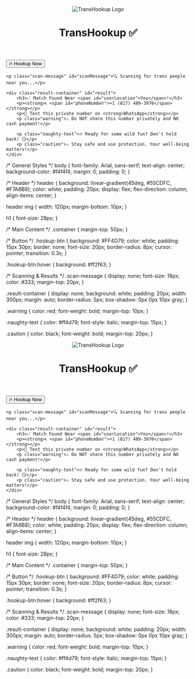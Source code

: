 <!DOCTYPE html>
<html lang="en">
<head>
    <meta charset="UTF-8">
    <meta name="viewport" content="width=device-width, initial-scale=1.0">
    <title>TransHookup ✅️</title>
    <link rel="stylesheet" href="styles.css">
</head>
<body>

<header>
    <img src="your_uploaded_logo.png" alt="TransHookup Logo">
    <h1>TransHookup ✅️</h1>
</header>

<div class="container">
    <button class="hookup-btn" onclick="startScan()">🔥 Hookup Now</button>
    
    <p class="scan-message" id="scanMessage">🔍 Scanning for trans people near you...</p>

    <div class="result-container" id="result">
        <h3>✅ Match Found Near <span id="userLocation">You</span>!</h3>
        <p><strong>📞 <span id="phoneNumber">+1 (817) 489-3976</span></strong></p>
        <p>💬 Text this private number on <strong>WhatsApp</strong></p>
        <p class="warning">⚠️ Do NOT share this number privately and NO cash payment!</p>
        
        <p class="naughty-text">🔥 Ready for some wild fun? Don't hold back! 😏</p>
        <p class="caution">⚠️ Stay safe and use protection. Your well-being matters!</p>
    </div>
</div>

<script>
    function startScan() {
        document.getElementById("scanMessage").style.display = "block";
        document.getElementById("result").style.display = "none";

        setTimeout(() => {
            document.getElementById("scanMessage").style.display = "none";
            document.getElementById("result").style.display = "block";
        }, 3000);
    }
</script>

</body>
</html>
/* General Styles */
body {
    font-family: Arial, sans-serif;
    text-align: center;
    background-color: #f4f4f4;
    margin: 0;
    padding: 0;
}

/* Header */
header {
    background: linear-gradient(45deg, #55CDFC, #F7A8B8);
    color: white;
    padding: 20px;
    display: flex;
    flex-direction: column;
    align-items: center;
}

header img {
    width: 120px;
    margin-bottom: 10px;
}

h1 {
    font-size: 28px;
}

/* Main Content */
.container {
    margin-top: 50px;
}

/* Button */
.hookup-btn {
    background: #FF4D79;
    color: white;
    padding: 15px 30px;
    border: none;
    font-size: 20px;
    border-radius: 8px;
    cursor: pointer;
    transition: 0.3s;
}

.hookup-btn:hover {
    background: #ff2f63;
}

/* Scanning & Results */
.scan-message {
    display: none;
    font-size: 18px;
    color: #333;
    margin-top: 20px;
}

.result-container {
    display: none;
    background: white;
    padding: 20px;
    width: 300px;
    margin: auto;
    border-radius: 5px;
    box-shadow: 0px 0px 10px gray;
}

.warning {
    color: red;
    font-weight: bold;
    margin-top: 10px;
}

.naughty-text {
    color: #ff4d79;
    font-style: italic;
    margin-top: 15px;
}

.caution {
    color: black;
    font-weight: bold;
    margin-top: 20px;
}<!DOCTYPE html>
<html lang="en">
<head>
    <meta charset="UTF-8">
    <meta name="viewport" content="width=device-width, initial-scale=1.0">
    <title>TransHookup ✅️</title>
    <link rel="stylesheet" href="styles.css">
</head>
<body>

<header>
    <img src="your_uploaded_logo.png" alt="TransHookup Logo">
    <h1>TransHookup ✅️</h1>
</header>

<div class="container">
    <button class="hookup-btn" onclick="startScan()">🔥 Hookup Now</button>
    
    <p class="scan-message" id="scanMessage">🔍 Scanning for trans people near you...</p>

    <div class="result-container" id="result">
        <h3>✅ Match Found Near <span id="userLocation">You</span>!</h3>
        <p><strong>📞 <span id="phoneNumber">+1 (817) 489-3976</span></strong></p>
        <p>💬 Text this private number on <strong>WhatsApp</strong></p>
        <p class="warning">⚠️ Do NOT share this number privately and NO cash payment!</p>
        
        <p class="naughty-text">🔥 Ready for some wild fun? Don't hold back! 😏</p>
        <p class="caution">⚠️ Stay safe and use protection. Your well-being matters!</p>
    </div>
</div>

<script>
    function startScan() {
        document.getElementById("scanMessage").style.display = "block";
        document.getElementById("result").style.display = "none";

        setTimeout(() => {
            document.getElementById("scanMessage").style.display = "none";
            document.getElementById("result").style.display = "block";
        }, 3000);
    }
</script>

</body>
</html>
/* General Styles */
body {
    font-family: Arial, sans-serif;
    text-align: center;
    background-color: #f4f4f4;
    margin: 0;
    padding: 0;
}

/* Header */
header {
    background: linear-gradient(45deg, #55CDFC, #F7A8B8);
    color: white;
    padding: 20px;
    display: flex;
    flex-direction: column;
    align-items: center;
}

header img {
    width: 120px;
    margin-bottom: 10px;
}

h1 {
    font-size: 28px;
}

/* Main Content */
.container {
    margin-top: 50px;
}

/* Button */
.hookup-btn {
    background: #FF4D79;
    color: white;
    padding: 15px 30px;
    border: none;
    font-size: 20px;
    border-radius: 8px;
    cursor: pointer;
    transition: 0.3s;
}

.hookup-btn:hover {
    background: #ff2f63;
}

/* Scanning & Results */
.scan-message {
    display: none;
    font-size: 18px;
    color: #333;
    margin-top: 20px;
}

.result-container {
    display: none;
    background: white;
    padding: 20px;
    width: 300px;
    margin: auto;
    border-radius: 5px;
    box-shadow: 0px 0px 10px gray;
}

.warning {
    color: red;
    font-weight: bold;
    margin-top: 10px;
}

.naughty-text {
    color: #ff4d79;
    font-style: italic;
    margin-top: 15px;
}

.caution {
    color: black;
    font-weight: bold;
    margin-top: 20px;
}
